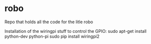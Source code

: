 # robo
Repo that holds all the code for the litle robo

Installation of the wiringpi stuff to control the GPIO:
sudo apt-get install python-dev python-pi
sudo pip install wiringpi2



